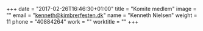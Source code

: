 +++
date = "2017-02-26T16:46:30+01:00"
title = "Komite medlem"
image = ""
email = "kenneth@kimbrerfesten.dk"
name = "Kenneth Nielsen"
weight = 11
phone = "40884264"
work = ""
worktitle = ""
+++